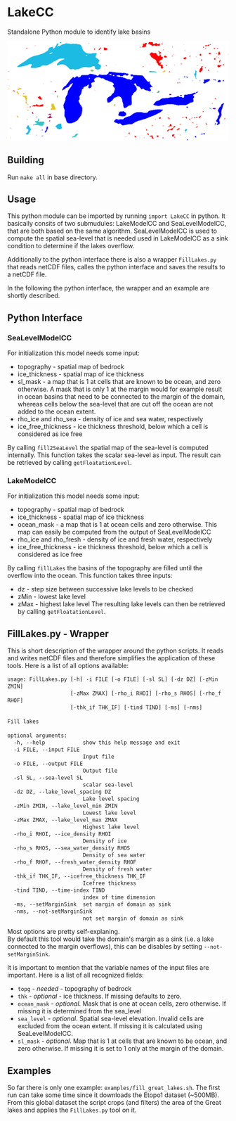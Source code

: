 # LakeCC
Standalone Python module to identify lake basins

![figure](https://github.com/sebhinck/LakeCC/blob/master/examples/GreatLakes.png)

## Building
Run `make all` in base directory.

## Usage
This python module can be imported by running `import LakeCC` in python.
It basically consits of two submudules: LakeModelCC and SeaLevelModelCC, that are both based on the same algorithm. SeaLevelModelCC is used to compute the spatial sea-level that is needed used in LakeModelCC as a sink condition to determine if the lakes overflow.

Additionally to the python interface there is also a wrapper `FillLakes.py` that reads netCDF files, calles the python interface and saves the results to a netCDF file.

In the following the python interface, the wrapper and an example are shortly described.

## Python Interface
### SeaLevelModelCC
For initialization this model needs some input:
* topography - spatial map of bedrock
* ice_thickness - spatial map of ice thickness
* sl_mask - a map that is 1 at cells that are known to be ocean, and zero otherwise. A mask that is only 1 at the margin would for example result in ocean basins that need to be connected to the margin of the domain, whereas cells below the sea-level that are cut off the ocean are not added to the ocean extent.
* rho_ice and rho_sea - density of ice and sea water, respectively
* ice_free_thickness - ice thickness threshold, below which a cell is considered as ice free

By calling `fill2SeaLevel` the spatial map of the sea-level is computed internally. This function takes the scalar sea-level as input. The result can be retrieved by calling `getFloatationLevel`.

### LakeModelCC
For initialization this model needs some input:
* topography - spatial map of bedrock
* ice_thickness - spatial map of ice thickness
* ocean_mask - a map that is 1 at ocean cells and zero otherwise. This map can easily be computed from the output of SeaLevelModelCC
* rho_ice and rho_fresh - density of ice and fresh water, respectively
* ice_free_thickness - ice thickness threshold, below which a cell is considered as ice free

By calling `fillLakes` the basins of the topography are filled until the overflow into the ocean. This function takes three inputs:
* dz - step size between successive lake levels to be checked
* zMin - lowest lake level
* zMax - highest lake level
The resulting lake levels can then be retrieved by calling `getFloatationLevel`.


## FillLakes.py - Wrapper
This is short description of the wrapper around the python scripts. It reads and writes netCDF files and therefore simplifies the application of these tools. Here is a list of all options available:
```
usage: FillLakes.py [-h] -i FILE [-o FILE] [-sl SL] [-dz DZ] [-zMin ZMIN]
                    [-zMax ZMAX] [-rho_i RHOI] [-rho_s RHOS] [-rho_f RHOF]
                    [-thk_if THK_IF] [-tind TIND] [-ms] [-nms]

Fill lakes

optional arguments:
  -h, --help            show this help message and exit
  -i FILE, --input FILE
                        Input file
  -o FILE, --output FILE
                        Output file
  -sl SL, --sea-level SL
                        scalar sea-level
  -dz DZ, --lake_level_spacing DZ
                        Lake level spacing
  -zMin ZMIN, --lake_level_min ZMIN
                        Lowest lake level
  -zMax ZMAX, --lake_level_max ZMAX
                        Highest lake level
  -rho_i RHOI, --ice_density RHOI
                        Density of ice
  -rho_s RHOS, --sea_water_density RHOS
                        Density of sea water
  -rho_f RHOF, --fresh_water_density RHOF
                        Density of fresh water
  -thk_if THK_IF, --icefree_thickness THK_IF
                        Icefree thickness
  -tind TIND, --time-index TIND
                        index of time dimension
  -ms, --setMarginSink  set margin of domain as sink
  -nms, --not-setMarginSink
                        not set margin of domain as sink
```
Most options are pretty self-explaning.  
By default this tool would take the domain's margin as a sink (i.e. a lake connected to the margin overflows), this can be disables by setting `--not-setMarginSink`.

It is important to mention that the variable names of the input files are important. Here is a list of all recognized fields:
* `topg` - *needed* - topography of bedrock
* `thk` - *optional* - ice thickness. If missing defaults to zero.
* `ocean_mask` - *optional*. Mask that is one at ocean cells, zero otherwise. If missing it is determined from the sea_level
* `sea_level` - *optional*. Spatial sea-level elevation. Invalid cells are excluded from the ocean extent. If missing it is calculated using SeaLevelModelCC.
* `sl_mask` - *optional*. Map that is 1 at cells that are known to be ocean, and zero otherwise. If missing it is set to 1 only at the margin of the domain.

## Examples
So far there is only one example: `examples/fill_great_lakes.sh`. The first run can take some time since it downloads the Etopo1 dataset (~500MB). From this global dataset the script crops (and filters) the area of the Great lakes and applies the `FillLakes.py` tool on it.
